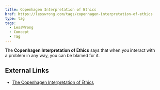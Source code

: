 ```yaml
---
title: Copenhagen Interpretation of Ethics
href: https://lesswrong.com/tags/copenhagen-interpretation-of-ethics
type: tag
tags:
  - LessWrong
  - Concept
  - Tag
---
```


The **Copenhagen Interpretation of Ethics** says that when you interact with a problem in any way, you can be blamed for it.

External Links
--------------

*   [The Copenhagen Interpretation of Ethics](https://blog.jaibot.com/the-copenhagen-interpretation-of-ethics/)